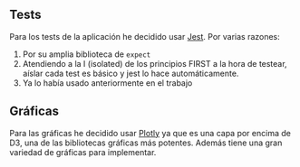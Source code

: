 ## Tests

Para los tests de la aplicación he decidido usar [Jest](https://jestjs.io/). Por varias razones:
1. Por su amplia biblioteca de `expect`
2. Atendiendo a la I (isolated) de los principios FIRST a la hora de testear, aíslar cada test
es básico y jest lo hace automáticamente.
3. Ya lo había usado anteriormente en el trabajo

## Gráficas

Para las gráficas he decidido usar [Plotly](https://plotly.com/javascript/) ya que es una capa por encima de D3,
una de las bibliotecas gráficas más potentes. Además tiene una gran variedad de gráficas para implementar.